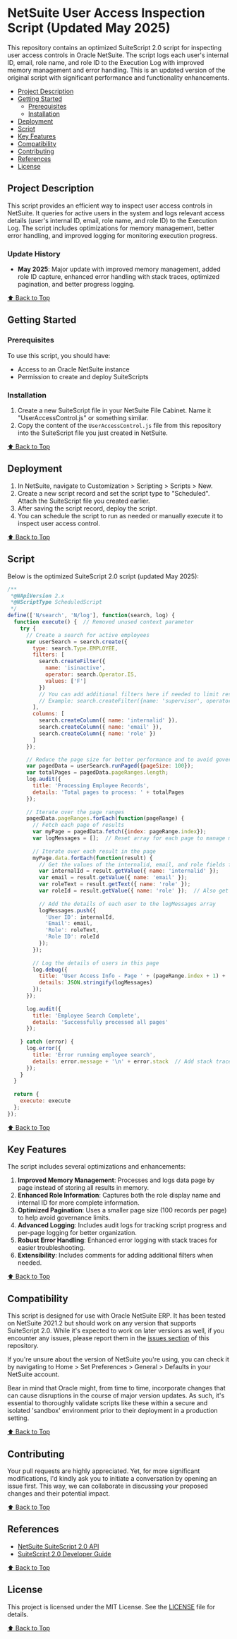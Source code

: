 # NetSuite User Access Inspection Script (Updated May 2025)

This repository contains an optimized SuiteScript 2.0 script for inspecting user access controls in Oracle NetSuite. The script logs each user's internal ID, email, role name, and role ID to the Execution Log with improved memory management and error handling. This is an updated version of the original script with significant performance and functionality enhancements.

- [Project Description](#project-description)
- [Getting Started](#getting-started)
  - [Prerequisites](#prerequisites)
  - [Installation](#installation)
- [Deployment](#deployment)
- [Script](#script)
- [Key Features](#key-features)
- [Compatibility](#compatibility)
- [Contributing](#contributing)
- [References](#references)
- [License](#license)

## Project Description

This script provides an efficient way to inspect user access controls in NetSuite. It queries for active users in the system and logs relevant access details (user's internal ID, email, role name, and role ID) to the Execution Log. The script includes optimizations for memory management, better error handling, and improved logging for monitoring execution progress.

### Update History
- **May 2025**: Major update with improved memory management, added role ID capture, enhanced error handling with stack traces, optimized pagination, and better progress logging.

[⬆️ Back to Top](#netsuite-user-access-inspection-script-updated-may-2025)

## Getting Started

### Prerequisites

To use this script, you should have:

- Access to an Oracle NetSuite instance
- Permission to create and deploy SuiteScripts

### Installation

1. Create a new SuiteScript file in your NetSuite File Cabinet. Name it "UserAccessControl.js" or something similar.
2. Copy the content of the `UserAccessControl.js` file from this repository into the SuiteScript file you just created in NetSuite.

[⬆️ Back to Top](#netsuite-user-access-inspection-script-updated-may-2025)

## Deployment

1. In NetSuite, navigate to Customization > Scripting > Scripts > New.
2. Create a new script record and set the script type to "Scheduled". Attach the SuiteScript file you created earlier.
3. After saving the script record, deploy the script.
4. You can schedule the script to run as needed or manually execute it to inspect user access control.

[⬆️ Back to Top](#netsuite-user-access-inspection-script-updated-may-2025)

## Script

Below is the optimized SuiteScript 2.0 script (updated May 2025):

```javascript
/**
 *@NApiVersion 2.x
 *@NScriptType ScheduledScript
 */
define(['N/search', 'N/log'], function(search, log) {
  function execute() {  // Removed unused context parameter
    try {
      // Create a search for active employees
      var userSearch = search.create({
        type: search.Type.EMPLOYEE,
        filters: [
          search.createFilter({
            name: 'isinactive',
            operator: search.Operator.IS,
            values: ['F']
          })
          // You can add additional filters here if needed to limit results
          // Example: search.createFilter({name: 'supervisor', operator: search.Operator.ANYOF, values: [123]})
        ],
        columns: [
          search.createColumn({ name: 'internalid' }),
          search.createColumn({ name: 'email' }),
          search.createColumn({ name: 'role' })
        ]
      });

      // Reduce the page size for better performance and to avoid governance issues
      var pagedData = userSearch.runPaged({pageSize: 100});
      var totalPages = pagedData.pageRanges.length;
      log.audit({
        title: 'Processing Employee Records', 
        details: 'Total pages to process: ' + totalPages
      });
      
      // Iterate over the page ranges
      pagedData.pageRanges.forEach(function(pageRange) {
        // Fetch each page of results
        var myPage = pagedData.fetch({index: pageRange.index});
        var logMessages = [];  // Reset array for each page to manage memory better
        
        // Iterate over each result in the page
        myPage.data.forEach(function(result) {
          // Get the values of the internalid, email, and role fields for each result
          var internalId = result.getValue({ name: 'internalid' });
          var email = result.getValue({ name: 'email' });
          var roleText = result.getText({ name: 'role' });
          var roleId = result.getValue({ name: 'role' });  // Also get the role ID
          
          // Add the details of each user to the logMessages array
          logMessages.push({
            'User ID': internalId,
            'Email': email,
            'Role': roleText,
            'Role ID': roleId
          });
        });
        
        // Log the details of users in this page
        log.debug({
          title: 'User Access Info - Page ' + (pageRange.index + 1) + ' of ' + totalPages,
          details: JSON.stringify(logMessages)
        });
      });
      
      log.audit({
        title: 'Employee Search Complete',
        details: 'Successfully processed all pages'
      });
      
    } catch (error) {
      log.error({
        title: 'Error running employee search',
        details: error.message + '\n' + error.stack  // Add stack trace for better debugging
      });
    }
  }
  
  return {
    execute: execute
  };
});
```

[⬆️ Back to Top](#netsuite-user-access-inspection-script-updated-may-2025)

## Key Features

The script includes several optimizations and enhancements:

1. **Improved Memory Management**: Processes and logs data page by page instead of storing all results in memory.
2. **Enhanced Role Information**: Captures both the role display name and internal ID for more complete information.
3. **Optimized Pagination**: Uses a smaller page size (100 records per page) to help avoid governance limits.
4. **Advanced Logging**: Includes audit logs for tracking script progress and per-page logging for better organization.
5. **Robust Error Handling**: Enhanced error logging with stack traces for easier troubleshooting.
6. **Extensibility**: Includes comments for adding additional filters when needed.

[⬆️ Back to Top](#netsuite-user-access-inspection-script-updated-may-2025)

## Compatibility

This script is designed for use with Oracle NetSuite ERP. It has been tested on NetSuite 2021.2 but should work on any version that supports SuiteScript 2.0. While it's expected to work on later versions as well, if you encounter any issues, please report them in the [issues section](#contributing) of this repository.

If you're unsure about the version of NetSuite you're using, you can check it by navigating to Home > Set Preferences > General > Defaults in your NetSuite account.

Bear in mind that Oracle might, from time to time, incorporate changes that can cause disruptions in the course of major version updates. As such, it's essential to thoroughly validate scripts like these within a secure and isolated 'sandbox' environment prior to their deployment in a production setting.

[⬆️ Back to Top](#netsuite-user-access-inspection-script-updated-may-2025)

## Contributing

Your pull requests are highly appreciated. Yet, for more significant modifications, I'd kindly ask you to initiate a conversation by opening an issue first. This way, we can collaborate in discussing your proposed changes and their potential impact.

[⬆️ Back to Top](#netsuite-user-access-inspection-script-updated-may-2025)

## References

- [NetSuite SuiteScript 2.0 API](https://docs.oracle.com/en/cloud/saas/netsuite/ns-online-help/chapter_4387172221.html)
- [SuiteScript 2.0 Developer Guide](https://docs.oracle.com/en/cloud/saas/netsuite/ns-online-help/chapter_1540391670.html)

[⬆️ Back to Top](#netsuite-user-access-inspection-script-updated-may-2025)

## License

This project is licensed under the MIT License. See the [LICENSE](License.txt) file for details.

[⬆️ Back to Top](#netsuite-user-access-inspection-script-updated-may-2025)